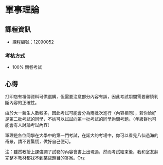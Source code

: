# 軍事理論



## 課程資訊

* 課程編號：12090052

### 考核方式

* 100% 閉卷考試



## 心得

打印店有祖傳資料可供選購，但需要注意部分內容有誤，因此考試期間需要審慎判斷內容的正確性。

由於大一新生人數較多，因此考試可能會分為兩批次進行（內容相同），若你恰好是第二批考試的同學，不妨可以試試向第一批考試的同學詢問考題。（年級群也可能會有人討論考試內容）

軍理是各位同學在大學中的第一門考試，在諾大的考場中，你可以看見八仙過海的奇景，請不要驚慌，做好自己便可。

注：雖然教授上課強調了試卷的內容會書上出現過，然而考試結束後，我和室友翻完整本教材都找不到某些題目的答案。Orz
